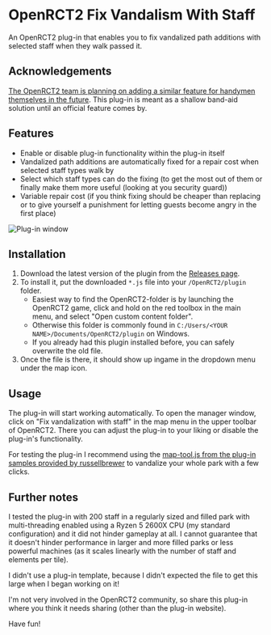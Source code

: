 # OpenRCT2 Fix Vandalism With Staff

An OpenRCT2 plug-in that enables you to fix vandalized path additions with selected staff when they walk passed it.

## Acknowledgements

[The OpenRCT2 team is planning on adding a similar feature for handymen themselves in the future](https://github.com/OpenRCT2/OpenRCT2/wiki/Features-to-implement). This plug-in is meant as a shallow band-aid solution until an official feature comes by.

## Features
- Enable or disable plug-in functionality within the plug-in itself
- Vandalized path additions are automatically fixed for a repair cost when selected staff types walk by
- Select which staff types can do the fixing (to get the most out of them or finally make them more useful (looking at you security guard))
- Variable repair cost (if you think fixing should be cheaper than replacing or to give yourself a punishment for letting guests become angry in the first place)

![Plug-in window](https://i.imgur.com/AgIVexH.png)

## Installation

1. Download the latest version of the plugin from the [Releases page](https://github.com/WesselAmmerlaan/OpenRCT2-FixVandalismWithStaff/releases).
2. To install it, put the downloaded `*.js` file into your `/OpenRCT2/plugin` folder.
    - Easiest way to find the OpenRCT2-folder is by launching the OpenRCT2 game, click and hold on the red toolbox in the main menu, and select "Open custom content folder".
    - Otherwise this folder is commonly found in `C:/Users/<YOUR NAME>/Documents/OpenRCT2/plugin` on Windows.
    - If you already had this plugin installed before, you can safely overwrite the old file.
3. Once the file is there, it should show up ingame in the dropdown menu under the map icon.

## Usage

The plug-in will start working automatically. To open the manager window, click on "Fix vandalization with staff" in the map menu in the upper toolbar of OpenRCT2. There you can adjust the plug-in to your liking or disable the plug-in's functionality.

For testing the plug-in I recommend using the [map-tool.js from the plug-in samples provided by russellbrewer](https://github.com/OpenRCT2/plugin-samples) to vandalize your whole park with a few clicks.

## Further notes

I tested the plug-in with 200 staff in a regularly sized and filled park with multi-threading enabled using a Ryzen 5 2600X CPU (my standard configuration) and it did not hinder gameplay at all. I cannot guarantee that it doesn't hinder performance in larger and more filled parks or less powerful machines (as it scales linearly with the number of staff and elements per tile). 

I didn't use a plug-in template, because I didn't expected the file to get this large when I began working on it!

I'm not very involved in the OpenRCT2 community, so share this plug-in where you think it needs sharing (other than the plug-in website).

Have fun!


